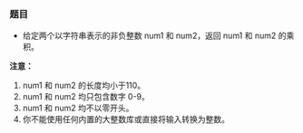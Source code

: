 ### 题目
* 给定两个以字符串表示的非负整数 num1 和 num2，返回 num1 和 num2 的乘积。

**注意：**
  1. num1 和 num2 的长度均小于110。
  2. num1 和 num2 均只包含数字 0-9。
  3. num1 和 num2 均不以零开头。
  4. 你不能使用任何内置的大整数库或直接将输入转换为整数。